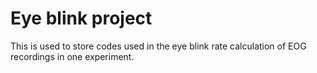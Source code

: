 # Eye blink project

This is used to store codes used in the eye blink rate calculation of EOG recordings in one experiment.
